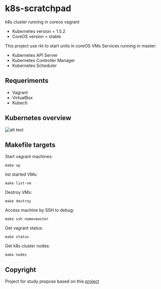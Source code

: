 # k8s-scratchpad
k8s cluster running in coreos vagrant

* Kubernetes version = 1.5.2
* CoreOS version = stable

This project use rkt to start units in coreOS VMs
Services running in master:

 * Kubernetes API Server
 * Kubernetes Controller Manager
 * Kubernetes Scheduler


## Requeriments

* Vagrant
* VirtualBox
* Kubectl


## Kubernetes overview

![alt text][k8s-overview]


## Makefile targets

Start vagrant machines:
    
    make up

list started VMs:
    
    make list-vm

Destroy VMs:

    make destroy

Access machine by SSH to debug:

    make ssh name=master

Get vagrant status:

    make status

Get k8s cluster nodes:

    make nodes

## Copyright

Project for study propose based on this [project](https://github.com/NeowayLabs/kubernetes-coreos-vagrant)

[k8s-overview]: kubernetes_overview.png

